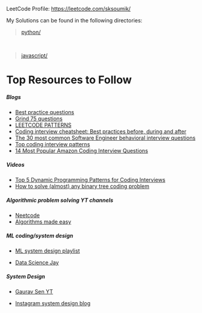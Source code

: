 LeetCode Profile: https://leetcode.com/sksoumik/

My Solutions can be found in the following directories:

> [python/](https://github.com/sksoumik/leetrank/tree/main/python) 
<br/>

> [javascript/](https://github.com/sksoumik/leetrank/tree/main/javascript)

# Top Resources to Follow

##### Blogs

- [Best practice questions](https://www.techinterviewhandbook.org/best-practice-questions/)
- [Grind 75 questions](https://www.techinterviewhandbook.org/grind75)
- [LEETCODE PATTERNS](https://seanprashad.com/leetcode-patterns/)
- [Coding interview cheatsheet: Best practices before, during and after](https://www.techinterviewhandbook.org/coding-interview-cheatsheet/)
- [The 30 most common Software Engineer behavioral interview questions](https://www.techinterviewhandbook.org/behavioral-interview-questions/)
- [Top coding interview patterns](https://designgurus.org/blog/grokking-leetcode)
- [14 Most Popular Amazon Coding Interview Questions](https://designgurus.org/blog/amazon-14-question)

##### Videos

- [Top 5 Dynamic Programming Patterns for Coding Interviews](https://youtu.be/mBNrRy2_hVs)
- [How to solve (almost) any binary tree coding problem](https://youtu.be/s2Yyk3qdy3o)

##### Algorithmic problem solving YT channels

- [Neetcode](https://www.youtube.com/c/NeetCode)
- [Algorithms made easy](https://www.youtube.com/c/AlgorithmsMadeEasy)

##### ML coding/system design

- [ML system design playlist](https://www.youtube.com/playlist?list=PLmGsNPZGeM5D8fgr2scwe8wZih4SYB7Vt)

- [Data Science Jay](https://www.youtube.com/c/DataScienceJay/playlists)

##### System Design

- [Gaurav Sen YT](https://www.youtube.com/playlist?list=PLMCXHnjXnTnvo6alSjVkgxV-VH6EPyvoX)

- [Instagram system design blog](https://www.educative.io/courses/grokking-the-system-design-interview/m2yDVZnQ8lG)
